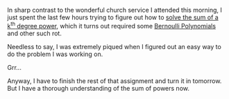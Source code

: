 In sharp contrast to the wonderful church service I attended this morning, I just spent the last few hours trying to figure out how to <a href="http://www.mathpages.com/home/kmath279.htm">solve the sum of a k<sup>th</sup> degree power</a>, which it turns out required some <a href="http://mathworld.wolfram.com/BernoulliPolynomial.html">Bernoulli Polynomials</a> and other such rot.

Needless to say, I was extremely piqued when I figured out an easy way to do the problem I was working on.

Grr...

Anyway, I have to finish the rest of that assignment and turn it in tomorrow.  But I have a thorough understanding of the sum of powers now.
